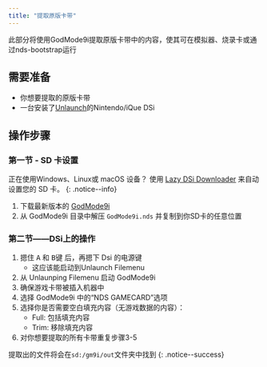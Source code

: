 ```yaml
---
title: "提取原版卡带"
---
```


此部分将使用GodMode9i提取原版卡带中的内容，使其可在模拟器、烧录卡或通过nds-bootstrap运行

## 需要准备
* 你想要提取的原版卡带
* 一台安装了[Unlaunch](installing-unlaunch)的Nintendo/iQue DSi

## 操作步骤
### 第一节 - SD 卡设置

正在使用Windows、Linux或 macOS 设备？ 使用 [Lazy DSi Downloader](lazy-dsi-downloader) 来自动设置您的 SD 卡。
{: .notice--info}

1. 下载最新版本的 [GodMode9i](https://github.com/RocketRobz/godmode9i/releases)
1. 从 GodMode9i 目录中解压 `GodMode9i.nds` 并复制到你SD卡的任意位置

### 第二节——DSi上的操作
1. 摁住 <kbd class="face">A</kbd> 和 <kbd class="face">B</kbd>键 后，再摁下 Dsi 的电源键
   - 这应该能启动到Unlaunch Filemenu
1. 从 Unlaunping Filemenu 启动 GodMode9i
1. 确保游戏卡带被插入机器中
1. 选择 GodMode9i 中的“NDS GAMECARD”选项
1. 选择你是否需要空白填充内容（无游戏数据的内容）：
   - Full: 包括填充内容
   - Trim: 移除填充内容
1. 对你想要提取的所有卡带重复步骤3-5

提取出的文件将会在`sd:/gm9i/out`文件夹中找到
{: .notice--success}
